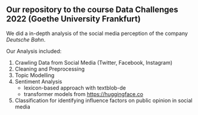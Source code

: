 ## Our repository to the course Data Challenges 2022 (Goethe University Frankfurt)
We did a in-depth analysis of the social media perception of the company *Deutsche Bahn*. 

Our Analysis included:
1. Crawling Data from Social Media (Twitter, Facebook, Instagram) 
2. Cleaning and Preprocessing
3. Topic Modelling
4. Sentiment Analysis
   - lexicon-based approach with textblob-de
   - transformer models from https://huggingface.co
5. Classification for identifying influence factors on public opinion in social media
